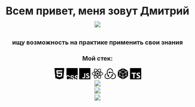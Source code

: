 <h1 align="center">Всем привет, меня зовут Дмитрий<img src="https://github.com/blackcater/blackcater/raw/main/images/Hi.gif" height="32"/></h1>
<h3 align="center">ищу возможность на практике применить свои знания</h3>
<div align="center">
<h3>Мой стек:</h3>
  <div>
    <img width="30" heigth="30" src="./images/html5.svg"/>
    <img width="30" heigth="30" src="./images/csswizardry.svg"/>
    <img width="30" heigth="30" src="./images/javascript.svg"/>
    <img width="30" heigth="30" src="./images/react.svg"/>
    <img width="30" heigth="30" src="./images/redux.svg"/>
    <img width="30" heigth="30" src="./images/webpack.svg"/>
    <img width="30" heigth="30" src="./images/typescript.svg"/>
  </div>
  <div>
    <div >
      <img width="100" src = "https://github-readme-stats.vercel.app/api/pin/?username=DmitryBaranovAndreevich&repo=burger"/>
    </div>
    <img width="100" src = "https://github-readme-stats.vercel.app/api/pin/?username=DmitryBaranovAndreevich&repo=mesto-project"/>
  </div>
  <img src = "https://github-readme-stats.vercel.app/api/top-langs/?username=DmitryBaranovAndreevich" />
</div>


<!--
**DmitryBaranovAndreevich/DmitryBaranovAndreevich** is a ✨ _special_ ✨ repository because its `README.md` (this file) appears on your GitHub profile.

Here are some ideas to get you started:

- 🔭 I’m currently working on ...
- 🌱 I’m currently learning ...
- 👯 I’m looking to collaborate on ...
- 🤔 I’m looking for help with ...
- 💬 Ask me about ...
- 📫 How to reach me: ...
- 😄 Pronouns: ...
- ⚡ Fun fact: ...
-->
